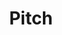 ---
title: "Pitch"

categories: ['']

tags: ['Pitch']

arwords: 'النغمة الصوتية'

arexps: []

enwords: ['Pitch']

enexps: []

arlexicons: 'ن'

enlexicons: 'P'

authors: ['Ruqayya Roshdy']

translators: ['']

citations: 'تطبيقات أساسية في المعالجة الآلية للغة العربية'

sources: 'مركز الملك عبدالله بن عبدالعزيز الدولي لخدمة اللغة العربية'

word: "true"

slug: ""
---
